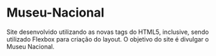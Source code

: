 # Museu-Nacional
Site desenvolvido utilizando as novas tags do HTML5, inclusive, sendo utilizado Flexbox para criação do layout. O objetivo do site é divulgar o Museu Nacional.
